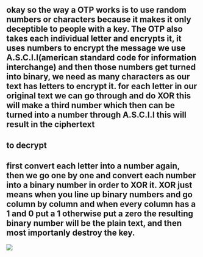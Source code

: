 <h2>okay so the way a OTP works is to use random numbers or characters because it makes it only deceptible to people with a key. The OTP also takes each individual letter and encrypts it, it uses numbers to encrypt the message we use A.S.C.I.I(american standard code for information interchange) and then those numbers get turned into binary, we need as many characters as our text has letters to encrypt it. for each letter in our original text we can go through and do XOR this will make a third number which then can be turned into a number through A.S.C.I.I this will result in the ciphertext</h2>
<h2>to decrypt</h2>
<h2>first convert each letter into a number again, then we go one by one and convert each number into a binary number in order to XOR it. XOR just means when you line up binary numbers and go column by column and when every column has a 1 and 0 put a 1 otherwise put a zero the resulting binary number will be the plain text, and then most importanly destroy the key.</h2>

<img src="https://i.ytimg.com/vi/vEbaF1jmbcM/maxresdefault.jpg">


